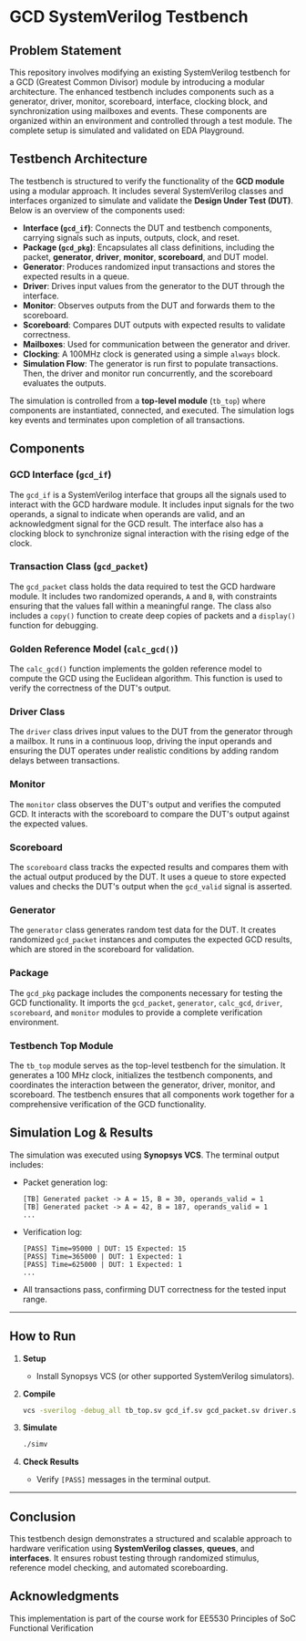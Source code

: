 # GCD SystemVerilog Testbench

## Problem Statement

This repository involves modifying an existing SystemVerilog testbench for a GCD (Greatest Common Divisor) module by introducing a modular architecture. The enhanced testbench includes components such as a generator, driver, monitor, scoreboard, interface, clocking block, and synchronization using mailboxes and events. These components are organized within an environment and controlled through a test module. The complete setup is simulated and validated on EDA Playground.

## Testbench Architecture

The testbench is structured to verify the functionality of the **GCD module** using a modular approach. It includes several SystemVerilog classes and interfaces organized to simulate and validate the **Design Under Test (DUT)**. Below is an overview of the components used:

- **Interface (`gcd_if`)**: Connects the DUT and testbench components, carrying signals such as inputs, outputs, clock, and reset.
- **Package (`gcd_pkg`)**: Encapsulates all class definitions, including the packet, **generator**, **driver**, **monitor**, **scoreboard**, and DUT model.
- **Generator**: Produces randomized input transactions and stores the expected results in a queue.
- **Driver**: Drives input values from the generator to the DUT through the interface.
- **Monitor**: Observes outputs from the DUT and forwards them to the scoreboard.
- **Scoreboard**: Compares DUT outputs with expected results to validate correctness.
- **Mailboxes**: Used for communication between the generator and driver.
- **Clocking**: A 100MHz clock is generated using a simple `always` block.
- **Simulation Flow**: The generator is run first to populate transactions. Then, the driver and monitor run concurrently, and the scoreboard evaluates the outputs.

The simulation is controlled from a **top-level module** (`tb_top`) where components are instantiated, connected, and executed. The simulation logs key events and terminates upon completion of all transactions.

## Components

### GCD Interface (`gcd_if`)

The `gcd_if` is a SystemVerilog interface that groups all the signals used to interact with the GCD hardware module. It includes input signals for the two operands, a signal to indicate when operands are valid, and an acknowledgment signal for the GCD result. The interface also has a clocking block to synchronize signal interaction with the rising edge of the clock.

### Transaction Class (`gcd_packet`)

The `gcd_packet` class holds the data required to test the GCD hardware module. It includes two randomized operands, `A` and `B`, with constraints ensuring that the values fall within a meaningful range. The class also includes a `copy()` function to create deep copies of packets and a `display()` function for debugging.

### Golden Reference Model (`calc_gcd()`)

The `calc_gcd()` function implements the golden reference model to compute the GCD using the Euclidean algorithm. This function is used to verify the correctness of the DUT's output.

### Driver Class

The `driver` class drives input values to the DUT from the generator through a mailbox. It runs in a continuous loop, driving the input operands and ensuring the DUT operates under realistic conditions by adding random delays between transactions.

### Monitor

The `monitor` class observes the DUT's output and verifies the computed GCD. It interacts with the scoreboard to compare the DUT's output against the expected values.

### Scoreboard

The `scoreboard` class tracks the expected results and compares them with the actual output produced by the DUT. It uses a queue to store expected values and checks the DUT's output when the `gcd_valid` signal is asserted.

### Generator

The `generator` class generates random test data for the DUT. It creates randomized `gcd_packet` instances and computes the expected GCD results, which are stored in the scoreboard for validation.

### Package

The `gcd_pkg` package includes the components necessary for testing the GCD functionality. It imports the `gcd_packet`, `generator`, `calc_gcd`, `driver`, `scoreboard`, and `monitor` modules to provide a complete verification environment.

### Testbench Top Module

The `tb_top` module serves as the top-level testbench for the simulation. It generates a 100 MHz clock, initializes the testbench components, and coordinates the interaction between the generator, driver, monitor, and scoreboard. The testbench ensures that all components work together for a comprehensive verification of the GCD functionality.

## Simulation Log & Results

The simulation was executed using **Synopsys VCS**. The terminal output includes:

- Packet generation log:
  ```
  [TB] Generated packet -> A = 15, B = 30, operands_valid = 1
  [TB] Generated packet -> A = 42, B = 187, operands_valid = 1
  ...
  ```

- Verification log:
  ```
  [PASS] Time=95000 | DUT: 15 Expected: 15
  [PASS] Time=365000 | DUT: 1 Expected: 1
  [PASS] Time=625000 | DUT: 1 Expected: 1
  ...
  ```

- All transactions pass, confirming DUT correctness for the tested input range.

---

## How to Run

1. **Setup**
   - Install Synopsys VCS (or other supported SystemVerilog simulators).

2. **Compile**
   ```bash
   vcs -sverilog -debug_all tb_top.sv gcd_if.sv gcd_packet.sv driver.sv monitor.sv calc_gcd.sv top_module.sv
   ```

3. **Simulate**
   ```bash
   ./simv
   ```

4. **Check Results**
   - Verify `[PASS]` messages in the terminal output.

---

## Conclusion
This testbench design demonstrates a structured and scalable approach to hardware verification using **SystemVerilog classes**, **queues**, and **interfaces**. It ensures robust testing through randomized stimulus, reference model checking, and automated scoreboarding.


## Acknowledgments
This implementation is part of the course work for EE5530 Principles of SoC Functional Verification


